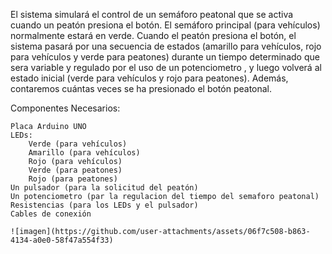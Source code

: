 El sistema simulará el control de un semáforo peatonal que se activa cuando un peatón presiona el botón.
El semáforo principal (para vehículos) normalmente estará en verde. 
Cuando el peatón presiona el botón, el sistema pasará por una secuencia de estados (amarillo para vehículos, rojo para vehículos y verde para peatones) durante un tiempo determinado que sera variable y regulado por el uso de un potenciometro , y luego volverá al estado inicial (verde para vehículos y rojo para peatones).
Además, contaremos cuántas veces se ha presionado el botón peatonal.

Componentes Necesarios:

    Placa Arduino UNO
    LEDs:
        Verde (para vehículos)
        Amarillo (para vehículos)
        Rojo (para vehículos)
        Verde (para peatones)
        Rojo (para peatones)
    Un pulsador (para la solicitud del peatón)
    Un potenciometro (par la regulacion del tiempo del semaforo peatonal)
    Resistencias (para los LEDs y el pulsador)
    Cables de conexión

    ![imagen](https://github.com/user-attachments/assets/06f7c508-b863-4134-a0e0-58f47a554f33)

